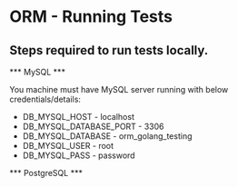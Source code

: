 # ORM - Running Tests

## Steps required to run tests locally.

*** MySQL ***

You machine must have MySQL server running with below credentials/details:

- DB_MYSQL_HOST          - localhost
- DB_MYSQL_DATABASE_PORT - 3306
- DB_MYSQL_DATABASE      - orm_golang_testing
- DB_MYSQL_USER          - root
- DB_MYSQL_PASS          - password

*** PostgreSQL ***

